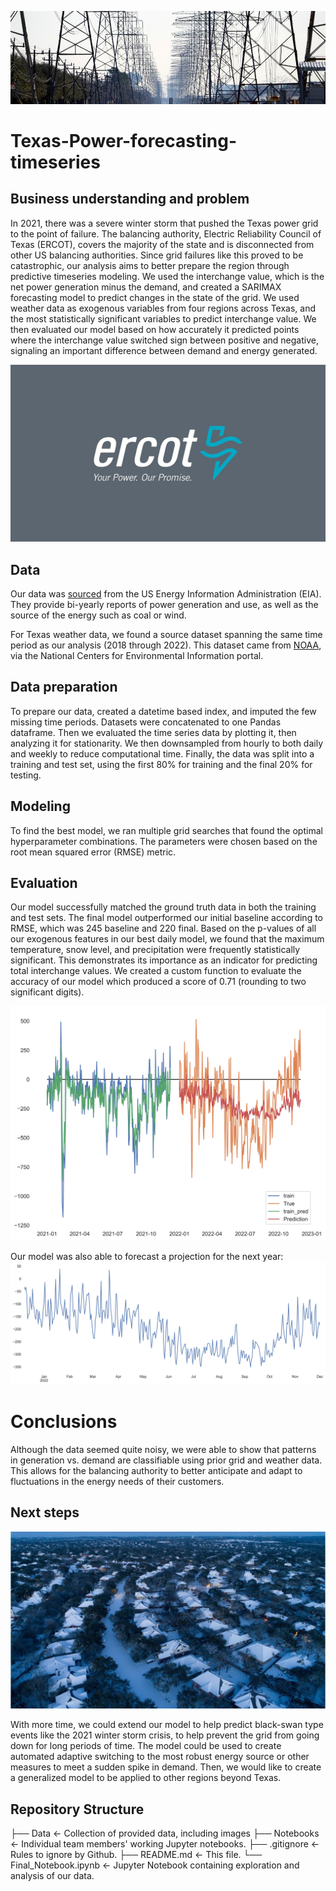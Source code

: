 ![power grid](Data/960x0.jpg)

# Texas-Power-forecasting-timeseries


## Business understanding and problem
In 2021, there was a severe winter storm that pushed the Texas power grid to the point of failure. The balancing authority, Electric Reliability Council of Texas (ERCOT), covers the majority of the state and is disconnected from other US balancing authorities. Since grid failures like this proved to be catastrophic, our analysis aims to better prepare the region through predictive timeseries modeling. We used the interchange value, which is the net power generation minus the demand, and created a SARIMAX forecasting model to predict changes in the state of the grid. We used weather data as exogenous variables from four regions across Texas, and the most statistically significant variables to predict interchange value. We then evaluated our model based on how accurately it predicted points where the interchange value switched sign between positive and negative, signaling an important difference between demand and energy generated.  

![ERCOT](Data/ERCOTlogo.jpeg)

## Data 

Our data was [sourced](https://eia.gov/electricity/gridmonitor/dashboard/electric_overview/US48/US48) from the US Energy Information Administration (EIA). They provide bi-yearly reports of power generation and use, as well as the source of the energy such as coal or wind.

For Texas weather data, we found a source dataset spanning the same time period as our analysis (2018 through 2022). This dataset came from [NOAA](https://www.ncei.noaa.gov/cdo-web/), via the National Centers for Environmental Information portal.

## Data preparation

To prepare our data, created a datetime based index, and imputed the few missing time periods. Datasets were concatenated to one Pandas dataframe. Then we evaluated the time series data by plotting it, then analyzing it for stationarity. We then downsampled from hourly to both daily and weekly to reduce computational time. Finally, the data was split into a training and test set, using the first 80% for training and the final 20% for testing.

## Modeling

To find the best model, we ran multiple grid searches that found the optimal hyperparameter combinations. The parameters were chosen based on the root mean squared error (RMSE) metric.

## Evaluation

Our model successfully matched the ground truth data in both the training and test sets. The final model outperformed our initial baseline according to RMSE, which was 245 baseline and 220 final. Based on the p-values of all our exogenous features in our best daily model, we found that the maximum temperature, snow level, and precipitation were frequently statistically significant. This demonstrates its importance as an indicator for predicting total interchange values.  We created a custom function  to evaluate the accuracy of our model which produced a score of 0.71 (rounding to two significant digits).

![Model performance plot](Data/modelPlot.jpg)

Our model was also able to forecast a projection for the next year:
![2023 forecast plot](Data/forecastPlot.jpg)


# Conclusions

Although the data seemed quite noisy, we were able to show that patterns in generation vs. demand are classifiable using prior grid and weather data. This allows for the balancing authority to better anticipate and adapt to fluctuations in the energy needs of their customers.

## Next steps

![Snowy covered houses in Texas](Data/snowyTexas.jpeg)

With more time, we could extend our model to help predict black-swan type events like the 2021 winter storm crisis, to help prevent the grid from going down for long periods of time. The model could be used to create automated adaptive switching to the most robust energy source or other measures to meet a sudden spike in demand. Then, we would like to create a generalized model to be applied to other regions beyond Texas.


## Repository Structure

├── Data                               <- Collection of provided data, including images
├── Notebooks            	             <- Individual team members' working Jupyter notebooks.
├── .gitignore                         <- Rules to ignore by Github.
├── README.md                          <- This file.
└── Final_Notebook.ipynb   	           <- Jupyter Notebook containing exploration and analysis of our data.
